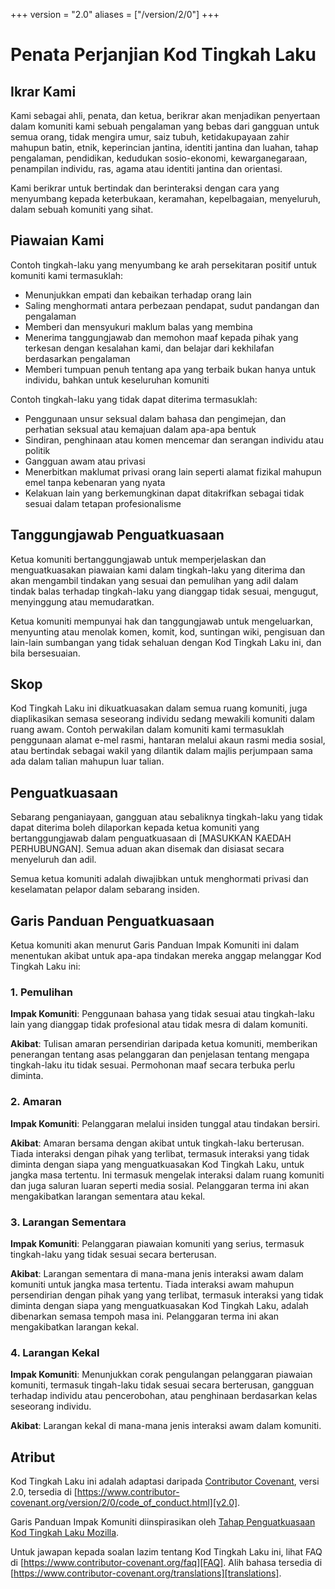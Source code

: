 +++
version = "2.0"
aliases = ["/version/2/0"]
+++

# Penata Perjanjian Kod Tingkah Laku 

## Ikrar Kami 

Kami sebagai ahli, penata, dan ketua, berikrar akan menjadikan penyertaan dalam komuniti kami sebuah pengalaman yang bebas dari gangguan untuk semua orang, tidak mengira umur, saiz tubuh, ketidakupayaan zahir mahupun batin, etnik, keperincian jantina, identiti jantina dan luahan, tahap pengalaman, pendidikan, kedudukan sosio-ekonomi, kewarganegaraan, penampilan individu, ras, agama atau identiti jantina dan orientasi. 

Kami berikrar untuk bertindak dan berinteraksi dengan cara yang menyumbang kepada keterbukaan, keramahan, kepelbagaian, menyeluruh, dalam sebuah komuniti yang sihat.   

## Piawaian Kami 

Contoh tingkah-laku yang menyumbang ke arah persekitaran positif untuk komuniti kami termasuklah: 

* Menunjukkan empati dan kebaikan terhadap orang lain
* Saling menghormati antara perbezaan pendapat, sudut pandangan dan pengalaman
* Memberi dan mensyukuri maklum balas yang membina
* Menerima tanggungjawab dan memohon maaf kepada pihak yang terkesan dengan kesalahan kami, dan belajar dari kekhilafan berdasarkan pengalaman
* Memberi tumpuan penuh tentang apa yang terbaik bukan hanya untuk individu, bahkan untuk keseluruhan komuniti

Contoh tingkah-laku yang tidak dapat diterima termasuklah: 

* Penggunaan unsur seksual dalam bahasa dan pengimejan, dan perhatian seksual atau kemajuan dalam apa-apa bentuk
* Sindiran, penghinaan atau komen mencemar dan serangan individu atau politik 
* Gangguan awam atau privasi
* Menerbitkan maklumat privasi orang lain seperti alamat fizikal mahupun emel tanpa kebenaran yang nyata
* Kelakuan lain yang berkemungkinan dapat ditakrifkan sebagai tidak sesuai dalam tetapan profesionalisme 

## Tanggungjawab Penguatkuasaan 

Ketua komuniti bertanggungjawab untuk memperjelaskan dan menguatkuasakan piawaian kami dalam tingkah-laku yang diterima dan akan mengambil tindakan yang sesuai dan pemulihan yang adil dalam tindak balas terhadap tingkah-laku yang dianggap tidak sesuai, mengugut, menyinggung atau memudaratkan. 

Ketua komuniti mempunyai hak dan tanggungjawab untuk mengeluarkan, menyunting atau menolak komen, komit, kod, suntingan wiki, pengisuan dan lain-lain sumbangan yang tidak sehaluan dengan Kod Tingkah Laku ini, dan bila bersesuaian.  

## Skop 

Kod Tingkah Laku ini dikuatkuasakan dalam semua ruang komuniti, juga diaplikasikan semasa seseorang individu sedang mewakili komuniti dalam ruang awam. Contoh perwakilan dalam komuniti kami termasuklah penggunaan alamat e-mel rasmi, hantaran melalui akaun rasmi media sosial, atau bertindak sebagai wakil yang dilantik dalam majlis perjumpaan sama ada dalam talian mahupun luar talian. 

## Penguatkuasaan

Sebarang penganiayaan, gangguan atau sebaliknya tingkah-laku yang tidak dapat diterima boleh dilaporkan kepada ketua komuniti yang bertanggungjawab dalam penguatkuasaan di [MASUKKAN KAEDAH PERHUBUNGAN]. 
Semua aduan akan disemak dan disiasat secara menyeluruh dan adil. 

Semua ketua komuniti adalah diwajibkan untuk menghormati privasi dan keselamatan pelapor dalam sebarang insiden. 

## Garis Panduan Penguatkuasaan 

Ketua komuniti akan menurut Garis Panduan Impak Komuniti ini dalam menentukan akibat untuk apa-apa tindakan mereka anggap melanggar Kod Tingkah Laku ini: 

### 1. Pemulihan 

**Impak Komuniti**: Penggunaan bahasa yang tidak sesuai atau tingkah-laku lain yang dianggap tidak profesional atau tidak mesra di dalam komuniti.  

**Akibat**: Tulisan amaran persendirian daripada ketua komuniti, memberikan penerangan tentang asas pelanggaran dan penjelasan tentang mengapa tingkah-laku itu tidak sesuai. Permohonan maaf secara terbuka perlu diminta. 

### 2. Amaran 

**Impak Komuniti**: Pelanggaran melalui insiden tunggal atau tindakan bersiri. 

**Akibat**: Amaran bersama dengan akibat untuk tingkah-laku berterusan. Tiada interaksi dengan pihak yang terlibat, termasuk interaksi yang tidak diminta dengan siapa yang menguatkuasakan Kod Tingkah Laku, untuk jangka masa tertentu. Ini termasuk mengelak interaksi dalam ruang komuniti dan juga saluran luaran seperti media sosial. Pelanggaran terma ini akan mengakibatkan larangan sementara atau kekal.  

### 3. Larangan Sementara 

**Impak Komuniti**: Pelanggaran piawaian komuniti yang serius, termasuk tingkah-laku yang tidak sesuai secara berterusan. 

**Akibat**: Larangan sementara di mana-mana jenis interaksi awam dalam komuniti untuk jangka masa tertentu. Tiada interaksi awam mahupun persendirian dengan pihak yang yang terlibat, termasuk interaksi yang tidak diminta dengan siapa yang menguatkuasakan Kod Tingkah Laku, adalah dibenarkan semasa tempoh masa ini. Pelanggaran terma ini akan mengakibatkan larangan kekal. 

### 4. Larangan Kekal 

**Impak Komuniti**: Menunjukkan corak pengulangan pelanggaran piawaian komuniti, termasuk tingah-laku tidak sesuai secara berterusan, gangguan terhadap individu atau pencerobohan, atau penghinaan berdasarkan kelas seseorang individu.   

**Akibat**: Larangan kekal di mana-mana jenis interaksi awam dalam komuniti.

## Atribut 

Kod Tingkah Laku ini adalah adaptasi daripada [Contributor Covenant][homepage],
versi 2.0, tersedia di 
[https://www.contributor-covenant.org/version/2/0/code_of_conduct.html][v2.0].

Garis Panduan Impak Komuniti diinspirasikan oleh 
[Tahap Penguatkuasaan Kod Tingkah Laku Mozilla][Mozilla CoC].

Untuk jawapan kepada soalan lazim tentang Kod Tingkah Laku ini, lihat FAQ di [https://www.contributor-covenant.org/faq][FAQ]. Alih bahasa tersedia di [https://www.contributor-covenant.org/translations][translations].

[homepage]: https://www.contributor-covenant.org
[v2.0]: https://www.contributor-covenant.org/version/2/0/code_of_conduct.html
[Mozilla CoC]: https://github.com/mozilla/diversity
[FAQ]: https://www.contributor-covenant.org/faq
[translations]: https://www.contributor-covenant.org/translations

